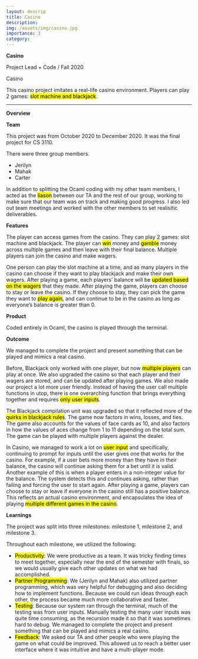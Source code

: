 ```yaml
---
layout: descrip
title: Casino
description:
img: /assets/img/casino.jpg
importance: 3
category:
---
```


**Casino**

Project Lead + Code / Fall 2020

<div class="row">
    <div class="col-sm mt-3 mt-md-0">
        <img class="center" src="{{ '/assets/img/casino.jpg' | relative_url }}" alt="" title="casino"/>
    </div>
</div>
<div class="caption">
    Casino
</div>

This casino project imitates a real-life casino environment. Players can play 2 games: <mark>slot machine and blackjack</mark>.

---

**Overview**

**Team**

This project was from October 2020 to December 2020. It was the final project for CS 3110.

There were three group members. 
- Jerilyn
- Mahak
- Carter

In addition to splitting the Ocaml coding with my other team members, I acted as the <mark>liason</mark> between our TA and the rest of our group, working to make sure that our team was on track and making good progress. I also led out team meetings and worked with the other members to set realisitic deliverables.

**Features**

The player can access games from the casino. They can play 2 games: slot machine and blackjack. The player can <mark>win</mark> money and <mark>gamble</mark> money across multiple games and then leave with their final balance. Multiple players can join the casino and make wagers.

One person can play the slot machine at a time, and as many players in the casino can choose if they want to play blackjack and make their own wagers. After playing a game, each players’ balance will be <mark>updated based on the wagers</mark> that they made. After playing the game, players can choose to stay or leave the casino. If they choose to stay, they can pick the game they want to <mark>play again</mark>, and can continue to be in the casino as long as everyone’s balance is greater than 0.

**Product**

Coded entirely in Ocaml, the casino is played through the terminal.

**Outcome**

We managed to complete the project and present something that can be played and mimics a real casino. 

Before, Blackjack only worked with one player, but now <mark>multiple players</mark> can play at once. We also upgraded the casino so that each player and their wagers are stored, and can be updated after playing games. We also made our project a lot more user friendly. Instead of having the user call multiple functions in utop, there is one overarching function that brings everything together and requires <mark>only user inputs</mark>.

The Blackjack compilation unit was upgraded so that it reflected more of the <mark>quirks in blackjack rules</mark>. The game now factors in wins, losses, and ties. The game also accounts for the values of face cards as 10, and also factors in how the values of aces change from 1 to 11 depending on the total sum. The game can be played with multiple players against the dealer.

In Casino, we managed to work a lot on <mark>user input</mark> and specifically, continuing to prompt for inputs until the user gives one that works for the casino. For example, if a user bets more money than they have in their balance, the casino will continue asking them for a bet until it is valid. Another example of this is when a player enters in a non-integer value for the balance. The system detects this and continues asking, rather than failing and forcing the user to start again. After playing a game, players can choose to stay or leave if everyone in the casino still has a positive balance. This reflects an actual casino environment, and encapsulates the idea of playing <mark>multiple different games in the casino</mark>. 

**Learnings**

The project was split into three milestones: milestone 1, milestone 2, and milestone 3.

Throughout each milestone, we utilized the following:
- <mark>Productivity</mark>: We were productive as a team. It was tricky finding times to meet together, especially near the end of the semester with finals, so we would usually give each other updates on what we had accomplished.
- <mark>Partner Programming</mark>: We (Jerilyn and Mahak) also utilized partner programming, which was very helpful for debugging and also deciding how to implement functions. Because we could run ideas through each other, the process became much more collaborative and faster.
- <mark>Testing</mark>: Because our system ran through the terminal, much of the testing was from user inputs. Manually testing the many user inputs was quite time consuming, as the recursion made it so that it was sometimes hard to debug. We managed to complete the project and present something that can be played and mimics a real casino.
- <mark>Feedback</mark>: We asked our TA and other people who were playing the game on what could be improved. This allowed us to reach a better user interface where it was intuitive and have a multi-player mode.